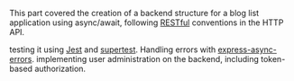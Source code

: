 This part covered the creation of a backend structure for a blog list application using async/await,
following [RESTful](https://fullstackopen.com/en/part3/node_js_and_express#rest) conventions in the HTTP API.


testing it using [Jest](https://jestjs.io/en/) and [supertest](https://www.npmjs.com/package/supertest).
Handling errors with [express-async-errors](https://www.npmjs.com/package/express-async-errors).
implementing user administration on the backend, including token-based authorization.

